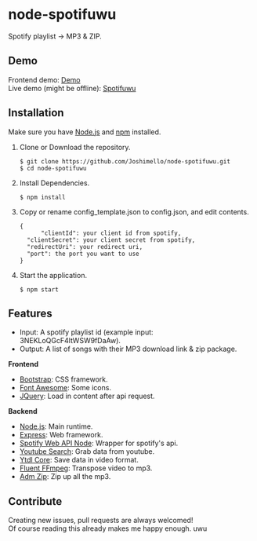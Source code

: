 # node-spotifuwu
Spotify playlist -> MP3 & ZIP.

## Demo
Frontend demo: [Demo](https://joshimello.github.io/node-spotifuwu/)  
Live demo (might be offline): [Spotifuwu](https://spotifuwu.chibimello.com)

## Installation
Make sure you have [Node.js](https://nodejs.org/en/) and [npm](https://www.npmjs.com) installed.

1. Clone or Download the repository.

	```
	$ git clone https://github.com/Joshimello/node-spotifuwu.git
	$ cd node-spotifuwu
	```
2. Install Dependencies.

	```
	$ npm install
	```
3. Copy or rename config_template.json to config.json, and edit contents.
  
  	```
  	{
    	  "clientId": your client id from spotify,
	  "clientSecret": your client secret from spotify,
	  "redirectUri": your redirect uri,
	  "port": the port you want to use
  	}
  	```
4. Start the application.

	```
	$ npm start
	```

## Features
- Input: A spotify playlist id (example input: 3NEKLoQGcF4ltWSW9fDaAw).
- Output: A list of songs with their MP3 download link & zip package.

**Frontend**
- [Bootstrap](https://github.com/twbs/bootstrap): CSS framework.
- [Font Awesome](https://github.com/FortAwesome/Font-Awesome): Some icons.
- [JQuery](https://github.com/jquery/jquery): Load in content after api request.

**Backend**
- [Node.js](https://github.com/nodejs/node): Main runtime.
- [Express](https://github.com/expressjs/express): Web framework.
- [Spotify Web API Node](https://github.com/thelinmichael/spotify-web-api-node): Wrapper for spotify's api.
- [Youtube Search](https://github.com/appit-online/youtube-search): Grab data from youtube.
- [Ytdl Core](https://github.com/fent/node-ytdl-core): Save data in video format.
- [Fluent FFmpeg](https://github.com/fluent-ffmpeg/node-fluent-ffmpeg): Transpose video to mp3.
- [Adm Zip](https://github.com/cthackers/adm-zip): Zip up all the mp3.

## Contribute
Creating new issues, pull requests are always welcomed!  
Of course reading this already makes me happy enough. uwu
